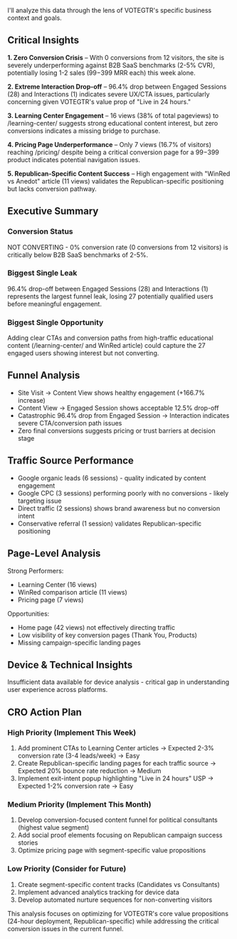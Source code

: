 I'll analyze this data through the lens of VOTEGTR's specific business context and goals.

## Critical Insights

**1. Zero Conversion Crisis** – With 0 conversions from 12 visitors, the site is severely underperforming against B2B SaaS benchmarks (2-5% CVR), potentially losing 1-2 sales ($99-$399 MRR each) this week alone.

**2. Extreme Interaction Drop-off** – 96.4% drop between Engaged Sessions (28) and Interactions (1) indicates severe UX/CTA issues, particularly concerning given VOTEGTR's value prop of "Live in 24 hours."

**3. Learning Center Engagement** – 16 views (38% of total pageviews) to /learning-center/ suggests strong educational content interest, but zero conversions indicates a missing bridge to purchase.

**4. Pricing Page Underperformance** – Only 7 views (16.7% of visitors) reaching /pricing/ despite being a critical conversion page for a $99-$399 product indicates potential navigation issues.

**5. Republican-Specific Content Success** – High engagement with "WinRed vs Anedot" article (11 views) validates the Republican-specific positioning but lacks conversion pathway.

## Executive Summary

### Conversion Status
NOT CONVERTING - 0% conversion rate (0 conversions from 12 visitors) is critically below B2B SaaS benchmarks of 2-5%.

### Biggest Single Leak
96.4% drop-off between Engaged Sessions (28) and Interactions (1) represents the largest funnel leak, losing 27 potentially qualified users before meaningful engagement.

### Biggest Single Opportunity
Adding clear CTAs and conversion paths from high-traffic educational content (/learning-center/ and WinRed article) could capture the 27 engaged users showing interest but not converting.

## Funnel Analysis

- Site Visit → Content View shows healthy engagement (+166.7% increase)
- Content View → Engaged Session shows acceptable 12.5% drop-off
- Catastrophic 96.4% drop from Engaged Session → Interaction indicates severe CTA/conversion path issues
- Zero final conversions suggests pricing or trust barriers at decision stage

## Traffic Source Performance

- Google organic leads (6 sessions) - quality indicated by content engagement
- Google CPC (3 sessions) performing poorly with no conversions - likely targeting issue
- Direct traffic (2 sessions) shows brand awareness but no conversion intent
- Conservative referral (1 session) validates Republican-specific positioning

## Page-Level Analysis

Strong Performers:
- Learning Center (16 views)
- WinRed comparison article (11 views)
- Pricing page (7 views)

Opportunities:
- Home page (42 views) not effectively directing traffic
- Low visibility of key conversion pages (Thank You, Products)
- Missing campaign-specific landing pages

## Device & Technical Insights

Insufficient data available for device analysis - critical gap in understanding user experience across platforms.

## CRO Action Plan

### High Priority (Implement This Week)
1. Add prominent CTAs to Learning Center articles → Expected 2-3% conversion rate (3-4 leads/week) → Easy
2. Create Republican-specific landing pages for each traffic source → Expected 20% bounce rate reduction → Medium
3. Implement exit-intent popup highlighting "Live in 24 hours" USP → Expected 1-2% conversion rate → Easy

### Medium Priority (Implement This Month)
1. Develop conversion-focused content funnel for political consultants (highest value segment)
2. Add social proof elements focusing on Republican campaign success stories
3. Optimize pricing page with segment-specific value propositions

### Low Priority (Consider for Future)
1. Create segment-specific content tracks (Candidates vs Consultants)
2. Implement advanced analytics tracking for device data
3. Develop automated nurture sequences for non-converting visitors

This analysis focuses on optimizing for VOTEGTR's core value propositions (24-hour deployment, Republican-specific) while addressing the critical conversion issues in the current funnel.